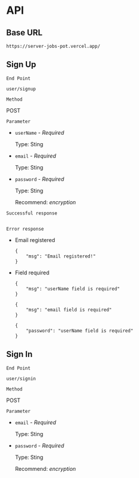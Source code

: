 # API

## Base URL
```
https://server-jobs-pot.vercel.app/
```

## Sign Up

`End Point`
```
user/signup
```

`Method`

POST

`Parameter`

- `userName` - *Required*

    Type: Sting

- `email` - *Required*

    Type: Sting 

- `password` - *Required*

    Type: Sting

    Recommend: *encryption*

`Successful response`
```

```
`Error response`

- Email registered
    ```
    {
        "msg": "Email registered!"
    }
    ```
- Field required
    ```
    {
        "msg": "userName field is required"
    }
    ```
    ```
    {
        "msg": "email field is required"
    }
    ```
    ```
    {
        "password": "userName field is required"
    }
    ```
## Sign In

`End Point`
```
user/signin
```

`Method`

POST

`Parameter`

- `email` - *Required*

    Type: Sting 

- `password` - *Required*

    Type: Sting

    Recommend: *encryption*
